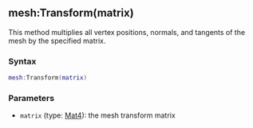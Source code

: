 ## mesh:Transform(matrix)

This method multiplies all vertex positions, normals, and tangents of the mesh by the specified matrix.

### Syntax

```lua
mesh:Transform(matrix)
```

### Parameters

- `matrix` (type: [Mat4](Mat4.md)): the mesh transform matrix
